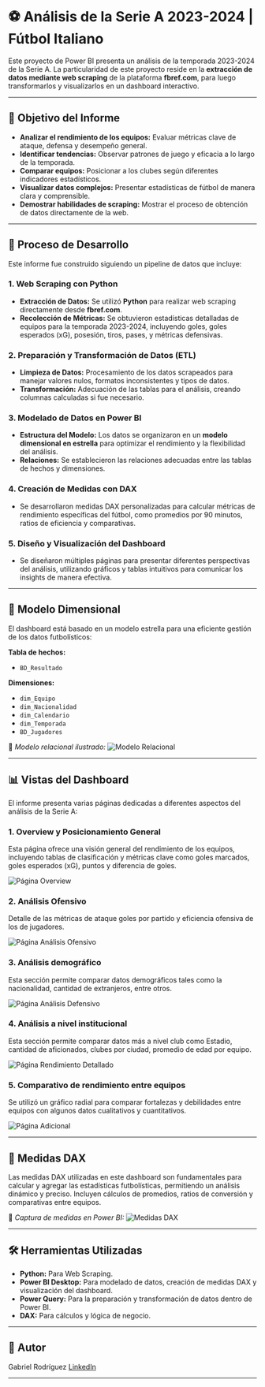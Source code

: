 # ⚽ Análisis de la Serie A 2023-2024 | Fútbol Italiano

Este proyecto de Power BI presenta un análisis de la temporada 2023-2024 de la Serie A. La particularidad de este proyecto reside en la **extracción de datos mediante web scraping** de la plataforma **fbref.com**, para luego transformarlos y visualizarlos en un dashboard interactivo.

---

## 🎯 Objetivo del Informe

-   **Analizar el rendimiento de los equipos:** Evaluar métricas clave de ataque, defensa y desempeño general.
-   **Identificar tendencias:** Observar patrones de juego y eficacia a lo largo de la temporada.
-   **Comparar equipos:** Posicionar a los clubes según diferentes indicadores estadísticos.
-   **Visualizar datos complejos:** Presentar estadísticas de fútbol de manera clara y comprensible.
-   **Demostrar habilidades de scraping:** Mostrar el proceso de obtención de datos directamente de la web.

---

## 🧪 Proceso de Desarrollo

Este informe fue construido siguiendo un pipeline de datos que incluye:

### 1. Web Scraping con Python
-   **Extracción de Datos:** Se utilizó **Python** para realizar web scraping directamente desde **fbref.com**.
-   **Recolección de Métricas:** Se obtuvieron estadísticas detalladas de equipos para la temporada 2023-2024, incluyendo goles, goles esperados (xG), posesión, tiros, pases, y métricas defensivas.

### 2. Preparación y Transformación de Datos (ETL)
-   **Limpieza de Datos:** Procesamiento de los datos scrapeados para manejar valores nulos, formatos inconsistentes y tipos de datos.
-   **Transformación:** Adecuación de las tablas para el análisis, creando columnas calculadas si fue necesario.

### 3. Modelado de Datos en Power BI
-   **Estructura del Modelo:** Los datos se organizaron en un **modelo dimensional en estrella** para optimizar el rendimiento y la flexibilidad del análisis.
-   **Relaciones:** Se establecieron las relaciones adecuadas entre las tablas de hechos y dimensiones.

### 4. Creación de Medidas con DAX
-   Se desarrollaron medidas DAX personalizadas para calcular métricas de rendimiento específicas del fútbol, como promedios por 90 minutos, ratios de eficiencia y comparativas.

### 5. Diseño y Visualización del Dashboard
-   Se diseñaron múltiples páginas para presentar diferentes perspectivas del análisis, utilizando gráficos y tablas intuitivos para comunicar los insights de manera efectiva.

---

## 🧱 Modelo Dimensional

El dashboard está basado en un modelo estrella para una eficiente gestión de los datos futbolísticos:

**Tabla de hechos:**
-   `BD_Resultado`

**Dimensiones:**
-   `dim_Equipo`
-   `dim_Nacionalidad`
-   `dim_Calendario`
-   `dim_Temporada`
-   `BD_Jugadores`

📌 *Modelo relacional ilustrado:*
![Modelo Relacional](./paginas/modelado.png)

---

## 📊 Vistas del Dashboard

El informe presenta varias páginas dedicadas a diferentes aspectos del análisis de la Serie A:

### 1. Overview y Posicionamiento General
Esta página ofrece una visión general del rendimiento de los equipos, incluyendo tablas de clasificación y métricas clave como goles marcados, goles esperados (xG), puntos y diferencia de goles.

![Página Overview](./paginas/png_1.png)

### 2. Análisis Ofensivo
Detalle de las métricas de ataque goles por partido y eficiencia ofensiva de los de jugadores.

![Página Análisis Ofensivo](./paginas/png_2.png)

### 3. Análisis demográfico
Esta sección permite comparar datos demográficos tales como la nacionalidad, cantidad de extranjeros, entre otros.

![Página Análisis Defensivo](./paginas/png_3.png)

### 4. Análisis a nivel institucional
Esta sección permite comparar datos más a nivel club como Estadio, cantidad de aficionados, clubes por ciudad, promedio de edad por equipo.

![Página Rendimiento Detallado](./paginas/png_4.png)

### 5. Comparativo de rendimiento entre equipos
Se utilizó un gráfico radial para comparar fortalezas y debilidades entre equipos con algunos datos cualitativos y cuantitativos. 

![Página Adicional](./paginas/png_5.png)

---

## 🧠 Medidas DAX

Las medidas DAX utilizadas en este dashboard son fundamentales para calcular y agregar las estadísticas futbolísticas, permitiendo un análisis dinámico y preciso. Incluyen cálculos de promedios, ratios de conversión y comparativas entre equipos.

📌 *Captura de medidas en Power BI:*
![Medidas DAX](./paginas/medidas.png)


---

## 🛠️ Herramientas Utilizadas

-   **Python:** Para Web Scraping.
-   **Power BI Desktop:** Para modelado de datos, creación de medidas DAX y visualización del dashboard.
-   **Power Query:** Para la preparación y transformación de datos dentro de Power BI.
-   **DAX:** Para cálculos y lógica de negocio.

---

## 👤 Autor

Gabriel Rodríguez
[LinkedIn](https://www.linkedin.com/in/gabriel-rodr%C3%ADguez-4b4a6216b/)

---

